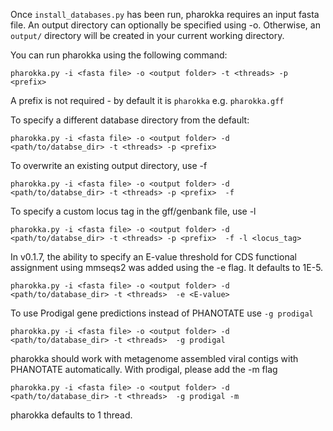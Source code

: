 Once `install_databases.py` has been run, pharokka requires an input fasta file. An output directory can optionally be specified using -o. Otherwise, an `output/` directory will be created in your current working directory.

You can run pharokka using the following command:

`pharokka.py -i <fasta file> -o <output folder> -t <threads> -p <prefix>`

A prefix is not required - by default it is `pharokka` e.g. `pharokka.gff`

To specify a different database directory from the default:

`pharokka.py -i <fasta file> -o <output folder> -d <path/to/databse_dir> -t <threads> -p <prefix>`

To overwrite an existing output directory, use -f

`pharokka.py -i <fasta file> -o <output folder> -d <path/to/databse_dir> -t <threads> -p <prefix>  -f `

To specify a custom locus tag in the gff/genbank file, use -l

`pharokka.py -i <fasta file> -o <output folder> -d <path/to/databse_dir> -t <threads> -p <prefix>  -f -l <locus_tag>`

In v0.1.7, the ability to specify an E-value threshold for CDS functional assignment using mmseqs2 was added using the -e flag. It defaults to 1E-5.

`pharokka.py -i <fasta file> -o <output folder> -d <path/to/database_dir> -t <threads>  -e <E-value>`

To use Prodigal gene predictions instead of PHANOTATE use `-g prodigal`

`pharokka.py -i <fasta file> -o <output folder> -d <path/to/database_dir> -t <threads>  -g prodigal`

pharokka should work with metagenome assembled viral contigs with PHANOTATE automatically. With prodigal, please add the -m flag

`pharokka.py -i <fasta file> -o <output folder> -d <path/to/database_dir> -t <threads>  -g prodigal -m`


pharokka defaults to 1 thread.

